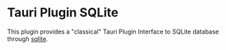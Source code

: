 # Tauri Plugin SQLite

This plugin provides a "classical" Tauri Plugin Interface to SQLite database through [sqlite](https://github.com/stainless-steel/sqlite).